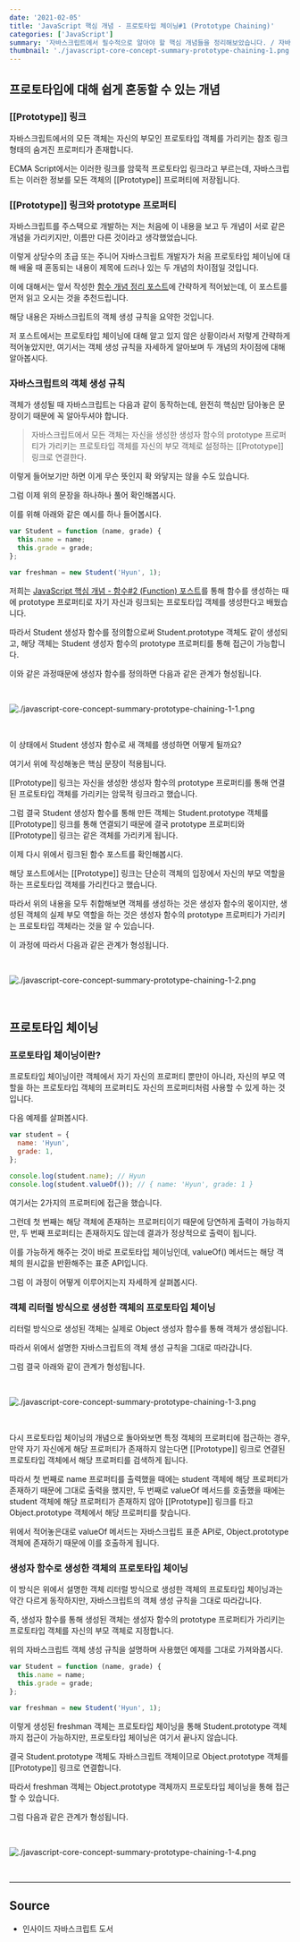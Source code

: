 ```yaml
---
date: '2021-02-05'
title: 'JavaScript 핵심 개념 - 프로토타입 체이닝#1 (Prototype Chaining)'
categories: ['JavaScript']
summary: '자바스크립트에서 필수적으로 알아야 할 핵심 개념들을 정리해보았습니다. / 자바스크립트에서의 프로토타입 체이닝 첫 번째 이야기 (Prototype Chaining)'
thumbnail: './javascript-core-concept-summary-prototype-chaining-1.png'
---
```


## 프로토타입에 대해 쉽게 혼동할 수 있는 개념

### [[Prototype]] 링크

자바스크립트에서의 모든 객체는 자신의 부모인 프로토타입 객체를 가리키는 참조 링크 형태의 숨겨진 프로퍼티가 존재합니다.

ECMA Script에서는 이러한 링크를 암묵적 프로토타입 링크라고 부르는데, 자바스크립트는 이러한 정보를 모든 객체의 [[Prototype]] 프로퍼티에 저장됩니다.

### [[Prototype]] 링크와 prototype 프로퍼티

자바스크립트를 주스택으로 개발하는 저는 처음에 이 내용을 보고 두 개념이 서로 같은 개념을 가리키지만, 이름만 다른 것이라고 생각했었습니다.

이렇게 상당수의 초급 또는 주니어 자바스크립트 개발자가 처음 프로토타입 체이닝에 대해 배울 때 혼동되는 내용이 제목에 드러나 있는 두 개념의 차이점일 것입니다.

이에 대해서는 앞서 작성한 [함수 개념 정리 포스트](https://ji5485.github.io/post/2021-01-31/javascript-core-concept-summary-function-2/#prototype-%ED%94%84%EB%A1%9C%ED%8D%BC%ED%8B%B0)에 간략하게 적어놨는데, 이 포스트를 먼저 읽고 오시는 것을 추천드립니다.

해당 내용은 자바스크립트의 객체 생성 규칙을 요약한 것입니다.

저 포스트에서는 프로토타입 체이닝에 대해 알고 있지 않은 상황이라서 저렇게 간략하게 적어놓았지만, 여기서는 객체 생성 규칙을 자세하게 알아보며 두 개념의 차이점에 대해 알아봅시다.

### 자바스크립트의 객체 생성 규칙

객체가 생성될 때 자바스크립트는 다음과 같이 동작하는데, 완전히 핵심만 담아놓은 문장이기 때문에 꼭 알아두셔야 합니다.

> 자바스크립트에서 모든 객체는 자신을 생성한 생성자 함수의 prototype 프로퍼티가 가리키는 프로토타입 객체를 자신의 부모 객체로 설정하는 [[Prototype]] 링크로 연결한다.

이렇게 들어보기만 하면 이게 무슨 뜻인지 확 와닿지는 않을 수도 있습니다.

그럼 이제 위의 문장을 하나하나 풀어 확인해봅시다.

이를 위해 아래와 같은 예시를 하나 들어봅시다.

```jsx
var Student = function (name, grade) {
  this.name = name;
  this.grade = grade;
};

var freshman = new Student('Hyun', 1);
```

저희는 [JavaScript 핵심 개념 - 함수#2 (Function) 포스트](https://ji5485.github.io/post/2021-01-31/javascript-core-concept-summary-function-2/#prototype-%ED%94%84%EB%A1%9C%ED%8D%BC%ED%8B%B0)를 통해 함수를 생성하는 때에 prototype 프로퍼티로 자기 자신과 링크되는 프로토타입 객체를 생성한다고 배웠습니다.

따라서 Student 생성자 함수를 정의함으로써 Student.prototype 객체도 같이 생성되고, 해당 객체는 Student 생성자 함수의 prototype 프로퍼티를 통해 접근이 가능합니다.

이와 같은 과정때문에 생성자 함수를 정의하면 다음과 같은 관계가 형성됩니다.

<br />

![./javascript-core-concept-summary-prototype-chaining-1-1.png](./javascript-core-concept-summary-prototype-chaining-1-1.png)

<br />

이 상태에서 Student 생성자 함수로 새 객체를 생성하면 어떻게 될까요?

여기서 위에 작성해놓은 핵심 문장이 적용됩니다.

[[Prototype]] 링크는 자신을 생성한 생성자 함수의 prototype 프로퍼티를 통해 연결된 프로토타입 객체를 가리키는 암묵적 링크라고 했습니다.

그럼 결국 Student 생성자 함수를 통해 만든 객체는 Student.prototype 객체를 [[Prototype]] 링크를 통해 연결되기 때문에 결국 prototype 프로퍼티와 [[Prototype]] 링크는 같은 객체를 가리키게 됩니다.

이제 다시 위에서 링크된 함수 포스트를 확인해봅시다.

해당 포스트에서는 [[Prototype]] 링크는 단순히 객체의 입장에서 자신의 부모 역할을 하는 프로토타입 객체를 가리킨다고 했습니다.

따라서 위의 내용을 모두 취합해보면 객체를 생성하는 것은 생성자 함수의 몫이지만, 생성된 객체의 실제 부모 역할을 하는 것은 생성자 함수의 prototype 프로퍼티가 가리키는 프로토타입 객체라는 것을 알 수 있습니다.

이 과정에 따라서 다음과 같은 관계가 형성됩니다.

<br />

![./javascript-core-concept-summary-prototype-chaining-1-2.png](./javascript-core-concept-summary-prototype-chaining-1-2.png)

<br />

## 프로토타입 체이닝

### 프로토타입 체이닝이란?

프로토타입 체이닝이란 객체에서 자기 자신의 프로퍼티 뿐만이 아니라, 자신의 부모 역할을 하는 프로토타입 객체의 프로퍼티도 자신의 프로퍼티처럼 사용할 수 있게 하는 것입니다.

다음 예제를 살펴봅시다.

```jsx
var student = {
  name: 'Hyun',
  grade: 1,
};

console.log(student.name); // Hyun
console.log(student.valueOf()); // { name: 'Hyun', grade: 1 }
```

여기서는 2가지의 프로퍼티에 접근을 했습니다.

그런데 첫 번째는 해당 객체에 존재하는 프로퍼티이기 때문에 당연하게 출력이 가능하지만, 두 번째 프로퍼티는 존재하지도 않는데 결과가 정상적으로 출력이 됩니다.

이를 가능하게 해주는 것이 바로 프로토타입 체이닝인데, valueOf() 메서드는 해당 객체의 원시값을 반환해주는 표준 API입니다.

그럼 이 과정이 어떻게 이루어지는지 자세하게 살펴봅시다.

### 객체 리터럴 방식으로 생성한 객체의 프로토타입 체이닝

리터럴 방식으로 생성된 객체는 실제로 Object 생성자 함수를 통해 객체가 생성됩니다.

따라서 위에서 설명한 자바스크립트의 객체 생성 규칙을 그대로 따라갑니다.

그럼 결국 아래와 같이 관계가 형성됩니다.

<br />

![./javascript-core-concept-summary-prototype-chaining-1-3.png](./javascript-core-concept-summary-prototype-chaining-1-3.png)

<br />

다시 프로토타입 체이닝의 개념으로 돌아와보면 특정 객체의 프로퍼티에 접근하는 경우, 만약 자기 자신에게 해당 프로퍼티가 존재하지 않는다면 [[Prototype]] 링크로 연결된 프로토타입 객체에서 해당 프로퍼티를 검색하게 됩니다.

따라서 첫 번째로 name 프로퍼티를 출력했을 때에는 student 객체에 해당 프로퍼티가 존재하기 때문에 그대로 출력을 했지만, 두 번째로 valueOf 메서드를 호출했을 때에는 student 객체에 해당 프로퍼티가 존재하지 않아 [[Prototype]] 링크를 타고 Object.prototype 객체에서 해당 프로퍼티를 찾습니다.

위에서 적어놓은대로 valueOf 메서드는 자바스크립트 표준 API로, Object.prototype 객체에 존재하기 때문에 이를 호출하게 됩니다.

### 생성자 함수로 생성한 객체의 프로토타입 체이닝

이 방식은 위에서 설명한 객체 리터럴 방식으로 생성한 객체의 프로토타입 체이닝과는 약간 다르게 동작하지만, 자바스크립트의 객체 생성 규칙을 그대로 따라갑니다.

즉, 생성자 함수를 통해 생성된 객체는 생성자 함수의 prototype 프로퍼티가 가리키는 프로토타입 객체를 자신의 부모 객체로 지정합니다.

위의 자바스크립트 객체 생성 규칙을 설명하며 사용했던 예제를 그대로 가져와봅시다.

```jsx
var Student = function (name, grade) {
  this.name = name;
  this.grade = grade;
};

var freshman = new Student('Hyun', 1);
```

이렇게 생성된 freshman 객체는 프로토타입 체이닝을 통해 Student.prototype 객체까지 접근이 가능하지만, 프로토타입 체이닝은 여기서 끝나지 않습니다.

결국 Student.prototype 객체도 자바스크립트 객체이므로 Object.prototype 객체를 [[Prototype]] 링크로 연결합니다.

따라서 freshman 객체는 Object.prototype 객체까지 프로토타입 체이닝을 통해 접근할 수 있습니다.

그럼 다음과 같은 관계가 형성됩니다.

<br />

![./javascript-core-concept-summary-prototype-chaining-1-4.png](./javascript-core-concept-summary-prototype-chaining-1-4.png)

<br />

---

## Source

- 인사이드 자바스크립트 도서
